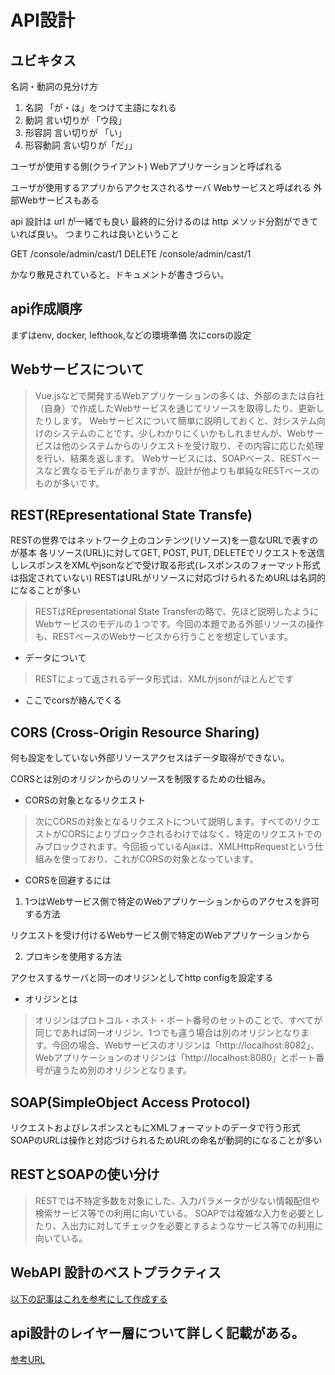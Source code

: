 # API設計

## ユビキタス

名詞・動詞の見分け方

1. 名詞 「が・は」をつけて主語になれる
2. 動詞 言い切りが   「ウ段」
3. 形容詞 言い切りが 「い」
4. 形容動詞 言い切りが「だ」」

ユーザが使用する側(クライアント)
Webアプリケーションと呼ばれる

ユーザが使用するアプリからアクセスされるサーバ
Webサービスと呼ばれる
外部Webサービスもある


api 設計は url が一緒でも良い
最終的に分けるのは http メソッド分割ができていれば良い。
つまりこれは良いということ

GET /console/admin/cast/1
DELETE /console/admin/cast/1

かなり散見されていると。ドキュメントが書きづらい。

## api作成順序

まずはenv, docker, lefthook,などの環境準備
次にcorsの設定

## Webサービスについて

>Vue.jsなどで開発するWebアプリケーションの多くは、外部のまたは自社（自身）で作成したWebサービスを通じてリソースを取得したり、更新したりします。
>Webサービスについて簡単に説明しておくと、対システム向けのシステムのことです。少しわかりにくいかもしれませんが、Webサービスは他のシステムからのリクエストを受け取り、その内容に応じた処理を行い、結果を返します。
>Webサービスには、SOAPベース、RESTベースなど異なるモデルがありますが、設計が他よりも単純なRESTベースのものが多いです。

## REST(REpresentational State Transfe)

RESTの世界ではネットワーク上のコンテンツ(リソース)を一意なURLで表すのが基本
各リソース(URL)に対してGET, POST, PUT, DELETEでリクエストを送信しレスポンスをXMLやjsonなどで受け取る形式(レスポンスのフォーマット形式は指定されていない)
RESTはURLがリソースに対応づけられるためURLは名詞的になることが多い

>RESTはREpresentational State Transferの略で、先ほど説明したようにWebサービスのモデルの１つです。今回の本題である外部リソースの操作も、RESTベースのWebサービスから行うことを想定しています。

- データについて

> RESTによって返されるデータ形式は、XMLかjsonがほとんどです

- ここでcorsが絡んでくる

## CORS (Cross-Origin Resource Sharing)

何も設定をしていない外部リソースアクセスはデータ取得ができない。

CORSとは別のオリジンからのリソースを制限するための仕組み。

- CORSの対象となるリクエスト

>次にCORSの対象となるリクエストについて説明します。すべてのリクエストがCORSによりブロックされるわけではなく、特定のリクエストでのみブロックされます。今回扱っているAjaxは、XMLHttpRequestという仕組みを使っており、これがCORSの対象となっています。

- CORSを回避するには

1. 1つはWebサービス側で特定のWebアプリケーションからのアクセスを許可する方法

リクエストを受け付けるWebサービス側で特定のWebアプリケーションから

2. プロキシを使用する方法

アクセスするサーバと同一のオリジンとしてhttp configを設定する

- オリジンとは

>オリジンはプロトコル・ホスト・ポート番号のセットのことで、すべてが同じであれば同一オリジン、1つでも違う場合は別のオリジンとなります。今回の場合、Webサービスのオリジンは「http://localhost:8082」、Webアプリケーションのオリジンは「http://localhost:8080」とポート番号が違うため別のオリジンとなります。

## SOAP(SimpleObject Access Protocol)
リクエストおよびレスポンスともにXMLフォーマットのデータで行う形式
SOAPのURLは操作と対応づけられるためURLの命名が動詞的になることが多い


## RESTとSOAPの使い分け

>RESTでは不特定多数を対象にした、入力パラメータが少ない情報配信や検索サービス等での利用に向いている。
>SOAPでは複雑な入力を必要としたり、入出力に対してチェックを必要とするようなサービス等での利用に向いている。

## WebAPI 設計のベストプラクティス

[以下の記事はこれを参考にして作成する](https://qiita.com/mserizawa/items/b833e407d89abd21ee72)

## api設計のレイヤー層について詳しく記載がある。

[参考URL](https://dev.classmethod.jp/articles/what-does-amazon-api-gateway-do/)
